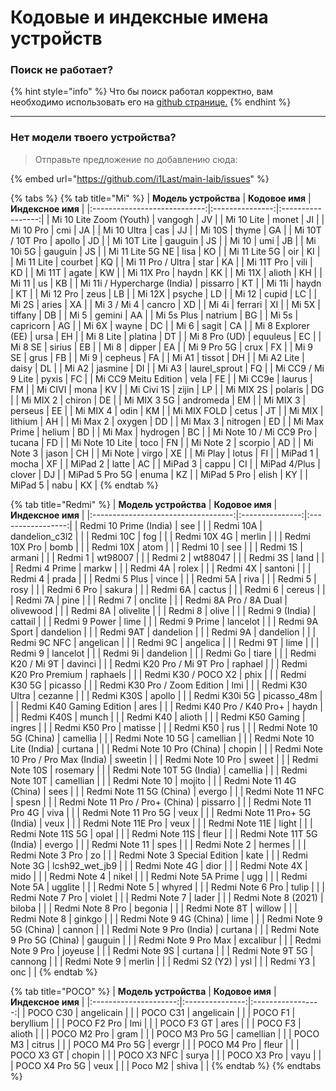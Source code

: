 # Кодовые и индексные имена устройств

### Поиск не работает?

{% hint style="info" %}
Что бы поиск работал корректно, вам необходимо использовать его на [github странице.](code-name-devices.md)
{% endhint %}

***

### **Нет модели твоего устройства?**

> Отправьте предложение по добавлению сюда:

{% embed url="https://github.com/i1Last/main-laib/issues" %}



{% tabs %}
{% tab title="Mi" %}
|     **Модель устройства**    | **Кодовое имя** | **Индексное имя** |
|:----------------------------:|:---------------:|:-----------------:|
|    Mi 10 Lite Zoom (Youth)   |     vangogh     |         JV        |
|          Mi 10 Lite          |      monet      |         JI        |
|           Mi 10 Pro          |       cmi       |         JA        |
|          Mi 10 Ultra         |       cas       |         JJ        |
|            Mi 10S            |      thyme      |         GA        |
|       Mi 10T / 10T Pro       |      apollo     |         JD        |
|          Mi 10T Lite         |     gauguin     |         JS        |
|             Mi 10            |       umi       |         JB        |
|           Mi 10i 5G          |     gauguin     |         JS        |
|       Mi 11 Lite 5G NE       |       lisa      |         KO        |
|         Mi 11 Lite 5G        |       oir       |         KI        |
|          Mi 11 Lite          |     courbet     |         KQ        |
|       Mi 11 Pro / Ultra      |       star      |         KA        |
|          Mi 11T Pro          |       vili      |         KD        |
|            Mi 11T            |      agate      |         KW        |
|          Mi 11X Pro          |      haydn      |         KK        |
|            Mi 11X            |      alioth     |         KH        |
|             Mi 11            |        us       |         KB        |
| Mi 11i / Hypercharge (India) |     pissarro    |         KT        |
|            Mi 11i            |      haydn      |         KT        |
|           Mi 12 Pro          |       zeus      |         LB        |
|            Mi 12X            |      psyche     |         LD        |
|             Mi 12            |      cupid      |         LC        |
|             Mi 2S            |      aries      |         XA        |
|          Mi 3 / Mi 4         |      cancro     |         XD        |
|             Mi 4i            |     ferrari     |         XI        |
|             Mi 5X            |     tiffany     |         DB        |
|             Mi 5             |      gemini     |         AA        |
|          Mi 5s Plus          |     natrium     |         BG        |
|             Mi 5s            |    capricorn    |         AG        |
|             Mi 6X            |      wayne      |         DC        |
|             Mi 6             |      sagit      |         CA        |
|      Mi 8 Explorer (EE)      |       ursa      |         EH        |
|           Mi 8 Lite          |     platina     |         DT        |
|         Mi 8 Pro (UD)        |     equuleus    |         EC        |
|            Mi 8 SE           |      sirius     |         EB        |
|             Mi 8             |      dipper     |         EA        |
|          Mi 9 Pro 5G         |       crux      |         FX        |
|            Mi 9 SE           |       grus      |         FB        |
|             Mi 9             |     cepheus     |         FA        |
|             Mi A1            |      tissot     |         DH        |
|          Mi A2 Lite          |      daisy      |         DL        |
|             Mi A2            |     jasmine     |         DI        |
|             Mi A3            |  laurel_sprout  |         FQ        |
|      Mi CC9 / Mi 9 Lite      |      pyxis      |         FC        |
|     Mi CC9 Meitu Edition     |       vela      |         FE        |
|            Mi CC9e           |      laurus     |         FM        |
|            Mi CIVI           |       mona      |         KV        |
|          Mi Civi 1S          |      zijin      |         LP        |
|           Mi MIX 2S          |     polaris     |         DG        |
|           Mi MIX 2           |      chiron     |         DE        |
|          Mi MIX 3 5G         |    andromeda    |         EM        |
|           Mi MIX 3           |     perseus     |         EE        |
|           Mi MIX 4           |       odin      |         KM        |
|          Mi MIX FOLD         |      cetus      |         JT        |
|            Mi MIX            |     lithium     |         AH        |
|           Mi Max 2           |      oxygen     |         DD        |
|           Mi Max 3           |     nitrogen    |         ED        |
|         Mi Max Prime         |      helium     |         BD        |
|            Mi Max            |     hydrogen    |         BC        |
|    Mi Note 10 / Mi CC9 Pro   |      tucana     |         FD        |
|        Mi Note 10 Lite       |       toco      |         FN        |
|           Mi Note 2          |     scorpio     |         AD        |
|           Mi Note 3          |      jason      |         CH        |
|            Mi Note           |      virgo      |         XE        |
|            Mi Play           |      lotus      |         FI        |
|            MiPad 1           |      mocha      |         XF        |
|            MiPad 2           |      latte      |         AC        |
|            MiPad 3           |      cappu      |         CI        |
|         MiPad 4/Plus         |      clover     |         DJ        |
|        MiPad 5 Pro 5G        |      enuma      |         KZ        |
|          MiPad 5 Pro         |      elish      |         KY        |
|            MiPad 5           |       nabu      |         KX        |
{% endtab %}

{% tab title="Redmi" %}
|        **Модель устройства**        | **Кодовое имя** | **Индексное имя** |
|:-----------------------------------:|:---------------:|:-----------------:|
|        Redmi 10 Prime (India)       |       see       |                   |
|              Redmi 10A              |  dandelion_c3l2 |                   |
|              Redmi 10C              |       fog       |                   |
|             Redmi 10X 4G            |      merlin     |                   |
|            Redmi 10X Pro            |       bomb      |                   |
|              Redmi 10X              |       atom      |                   |
|               Redmi 10              |       see       |                   |
|               Redmi 1S              |      armani     |                   |
|               Redmi 1               |     wt98007     |                   |
|               Redmi 2               |     wt88047     |                   |
|               Redmi 3S              |       land      |                   |
|            Redmi 4 Prime            |      markw      |                   |
|               Redmi 4A              |      rolex      |                   |
|               Redmi 4X              |     santoni     |                   |
|               Redmi 4               |      prada      |                   |
|             Redmi 5 Plus            |      vince      |                   |
|               Redmi 5A              |       riva      |                   |
|               Redmi 5               |       rosy      |                   |
|             Redmi 6 Pro             |      sakura     |                   |
|               Redmi 6A              |      cactus     |                   |
|               Redmi 6               |      cereus     |                   |
|               Redmi 7A              |       pine      |                   |
|               Redmi 7               |     onclite     |                   |
|        Redmi 8A Pro / 8A Dual       |    olivewood    |                   |
|               Redmi 8A              |    olivelite    |                   |
|               Redmi 8               |      olive      |                   |
|           Redmi 9 (India)           |     cattail     |                   |
|            Redmi 9 Power            |       lime      |                   |
|            Redmi 9 Prime            |     lancelot    |                   |
|            Redmi 9A Sport           |    dandelion    |                   |
|              Redmi 9AT              |    dandelion    |                   |
|               Redmi 9A              |    dandelion    |                   |
|             Redmi 9C NFC            |    angelican    |                   |
|               Redmi 9C              |     angelica    |                   |
|               Redmi 9T              |       lime      |                   |
|               Redmi 9               |     lancelot    |                   |
|               Redmi 9i              |    dandelion    |                   |
|               Redmi Go              |      tiare      |                   |
|          Redmi K20 / Mi 9T          |     davinci     |                   |
|      Redmi K20 Pro / Mi 9T Pro      |     raphael     |                   |
|        Redmi K20 Pro Premium        |     raphaels    |                   |
|         Redmi K30 / POCO X2         |       phix      |                   |
|             Redmi K30 5G            |     picasso     |                   |
|     Redmi K30 Pro / Zoom Edition    |       lmi       |                   |
|           Redmi K30 Ultra           |     cezanne     |                   |
|              Redmi K30S             |      apollo     |                   |
|            Redmi K30i 5G            |   picasso_48m   |                   |
|       Redmi K40 Gaming Edition      |       ares      |                   |
|       Redmi K40 Pro / K40 Pro+      |      haydn      |                   |
|              Redmi K40S             |      munch      |                   |
|              Redmi K40              |      alioth     |                   |
|           Redmi K50 Gaming          |      ingres     |                   |
|            Redmi K50 Pro            |     matisse     |                   |
|              Redmi K50              |       rus       |                   |
|       Redmi Note 10 5G (China)      |     camellia    |                   |
|           Redmi Note 10 5G          |    camellian    |                   |
|      Redmi Note 10 Lite (India)     |     curtana     |                   |
|      Redmi Note 10 Pro (China)      |      chopin     |                   |
| Redmi Note 10 Pro / Pro Max (India) |     sweetin     |                   |
|          Redmi Note 10 Pro          |      sweet      |                   |
|            Redmi Note 10S           |     rosemary    |                   |
|      Redmi Note 10T 5G (India)      |     camellia    |                   |
|            Redmi Note 10T           |    camellian    |                   |
|            Redmi Note 10            |      mojito     |                   |
|       Redmi Note 11 4G (China)      |       sees      |                   |
|       Redmi Note 11 5G (China)      |      evergo     |                   |
|          Redmi Note 11 NFC          |      spesn      |                   |
|   Redmi Note 11 Pro / Pro+ (China)  |     pissarro    |                   |
|         Redmi Note 11 Pro 4G        |       viva      |                   |
|         Redmi Note 11 Pro 5G        |       veux      |                   |
|    Redmi Note 11 Pro+ 5G (India)    |       veux      |                   |
|          Redmi Note 11E Pro         |       veux      |                   |
|            Redmi Note 11E           |      light      |                   |
|          Redmi Note 11S 5G          |       opal      |                   |
|            Redmi Note 11S           |      fleur      |                   |
|      Redmi Note 11T 5G (India)      |      evergo     |                   |
|            Redmi Note 11            |       spes      |                   |
|             Redmi Note 2            |      hermes     |                   |
|           Redmi Note 3 Pro          |        zo       |                   |
|     Redmi Note 3 Special Edition    |       kate      |                   |
|            Redmi Note 3G            |  lcsh92_wet_jb9 |                   |
|            Redmi Note 4G            |       dior      |                   |
|            Redmi Note 4X            |       mido      |                   |
|             Redmi Note 4            |      nikel      |                   |
|         Redmi Note 5A Prime         |       ugg       |                   |
|            Redmi Note 5A            |     ugglite     |                   |
|             Redmi Note 5            |      whyred     |                   |
|           Redmi Note 6 Pro          |      tulip      |                   |
|           Redmi Note 7 Pro          |      violet     |                   |
|             Redmi Note 7            |      lader      |                   |
|         Redmi Note 8 (2021)         |      biloba     |                   |
|           Redmi Note 8 Pro          |     begonia     |                   |
|            Redmi Note 8T            |      willow     |                   |
|             Redmi Note 8            |      ginkgo     |                   |
|       Redmi Note 9 4G (China)       |       lime      |                   |
|       Redmi Note 9 5G (China)       |      cannon     |                   |
|       Redmi Note 9 Pro (India)      |     curtana     |                   |
|     Redmi Note 9 Pro 5G (China)     |     gauguin     |                   |
|         Redmi Note 9 Pro Max        |    excalibur    |                   |
|           Redmi Note 9 Pro          |     joyeuse     |                   |
|            Redmi Note 9S            |     curtana     |                   |
|           Redmi Note 9T 5G          |     cannong     |                   |
|             Redmi Note 9            |      merlin     |                   |
|            Redmi S2 (Y2)            |       ysl       |                   |
|               Redmi Y3              |       onc       |                   |
{% endtab %}

{% tab title="POCO" %}
| **Модель устройства** | **Кодовое имя** | **Индексное имя** |
|:---------------------:|:---------------:|:-----------------:|
|        POCO C30       |    angelicain   |                   |
|        POCO C31       |    angelicain   |                   |
|        POCO F1        |    beryllium    |                   |
|      POCO F2 Pro      |       lmi       |                   |
|       POCO F3 GT      |       ares      |                   |
|        POCO F3        |      alioth     |                   |
|      POCO M2 Pro      |       gram      |                   |
|     POCO M3 Pro 5G    |    camellian    |                   |
|        POCO M3        |      citrus     |                   |
|     POCO M4 Pro 5G    |      evergr     |                   |
|      POCO M4 Pro      |      fleur      |                   |
|       POCO X3 GT      |      chopin     |                   |
|      POCO X3 NFC      |      surya      |                   |
|      POCO X3 Pro      |       vayu      |                   |
|     POCO X4 Pro 5G    |       veux      |                   |
|        Poco M2        |      shiva      |                   |
{% endtab %}
{% endtabs %}
